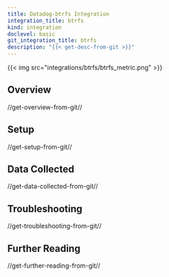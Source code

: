 ```yaml
---
title: Datadog-btrfs Integration
integration_title: btrfs
kind: integration
doclevel: basic
git_integration_title: btrfs
description: "{{< get-desc-from-git >}}"
---
```

{{< img src="integrations/btrfs/btrfs_metric.png" >}}

## Overview
//get-overview-from-git//

## Setup
//get-setup-from-git//

## Data Collected
//get-data-collected-from-git//

## Troubleshooting
//get-troubleshooting-from-git//

## Further Reading
//get-further-reading-from-git//